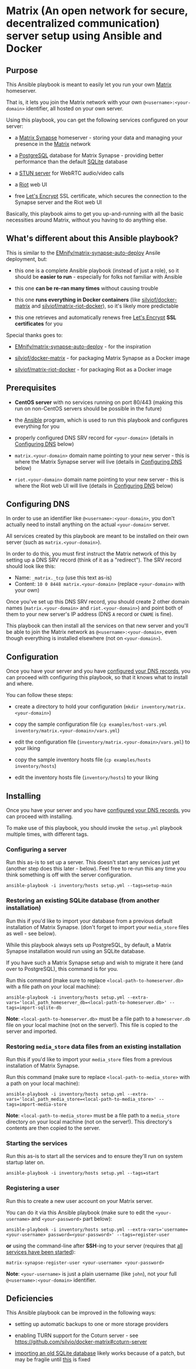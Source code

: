 # Matrix (An open network for secure, decentralized communication) server setup using Ansible and Docker

## Purpose

This Ansible playbook is meant to easily let you run your own [Matrix](http://matrix.org/) homeserver.

That is, it lets you join the Matrix network with your own `@<username>:<your-domain>` identifier, all hosted on your own server.

Using this playbook, you can get the following services configured on your server:

- a [Matrix Synapse](https://github.com/matrix-org/synapse) homeserver - storing your data and managing your presence in the [Matrix](http://matrix.org/) network

- a [PostgreSQL](https://www.postgresql.org/) database for Matrix Synapse - providing better performance than the default [SQLite](https://sqlite.org/) database

- a [STUN server](https://github.com/coturn/coturn) for WebRTC audio/video calls

- a [Riot](https://riot.im/) web UI

- free [Let's Encrypt](https://letsencrypt.org/) SSL certificate, which secures the connection to the Synapse server and the Riot web UI

Basically, this playbook aims to get you up-and-running with all the basic necessities around Matrix, without you having to do anything else.


## What's different about this Ansible playbook?

This is similar to the [EMnify/matrix-synapse-auto-deploy](https://github.com/EMnify/matrix-synapse-auto-deploy) Ansile deployment, but:

- this one is a complete Ansible playbook (instead of just a role), so it should be **easier to run** - especially for folks not familiar with Ansible

- this one **can be re-ran many times** without causing trouble

- this one **runs everything in Docker containers** (like [silviof/docker-matrix](https://hub.docker.com/r/silviof/docker-matrix/) and [silviof/matrix-riot-docker](https://hub.docker.com/r/silviof/matrix-riot-docker/)), so it's likely more predictable

- this one retrieves and automatically renews free [Let's Encrypt](https://letsencrypt.org/) **SSL certificates** for you

Special thanks goes to:

- [EMnify/matrix-synapse-auto-deploy](https://github.com/EMnify/matrix-synapse-auto-deploy) - for the inspiration

- [silviof/docker-matrix](https://hub.docker.com/r/silviof/docker-matrix/) - for packaging Matrix Synapse as a Docker image

- [silviof/matrix-riot-docker](https://hub.docker.com/r/silviof/matrix-riot-docker/) - for packaging Riot as a Docker image


## Prerequisites

- **CentOS server** with no services running on port 80/443 (making this run on non-CentOS servers should be possible in the future)

- the [Ansible](http://ansible.com/) program, which is used to run this playbook and configures everything for you

- properly configured DNS SRV record for `<your-domain>` (details in [Configuring DNS](#Configuring-DNS) below)

- `matrix.<your-domain>` domain name pointing to your new server - this is where the Matrix Synapse server will live (details in [Configuring DNS](#Configuring-DNS) below)

- `riot.<your-domain>` domain name pointing to your new server - this is where the Riot web UI will live (details in [Configuring DNS](#Configuring-DNS) below)


## Configuring DNS

In order to use an identifier like `@<username>:<your-domain>`, you don't actually need
to install anything on the actual `<your-domain>` server.

All services created by this playbook are meant to be installed on their own server (such as `matrix.<your-domain>`).

In order to do this, you must first instruct the Matrix network of this by setting up a DNS SRV record (think of it as a "redirect").
The SRV record should look like this:
- Name: `_matrix._tcp` (use this text as-is)
- Content: `10 0 8448 matrix.<your-domain>` (replace `<your-domain>` with your own)

Once you've set up this DNS SRV record, you should create 2 other domain names (`matrix.<your-domain>` and `riot.<your-domain>`) and point both of them to your new server's IP address (DNS `A` record or `CNAME` is fine).

This playbook can then install all the services on that new server and you'll be able to join the Matrix network as `@<username>:<your-domain>`, even though everything is installed elsewhere (not on `<your-domain>`).


## Configuration

Once you have your server and you have [configured your DNS records](#Configuring-DNS), you can proceed with configuring this playbook, so that it knows what to install and where.

You can follow these steps:

- create a directory to hold your configuration (`mkdir inventory/matrix.<your-domain>`)

- copy the sample configuration file (`cp examples/host-vars.yml inventory/matrix.<your-domain>/vars.yml`)

- edit the configuration file (`inventory/matrix.<your-domain>/vars.yml`) to your liking

- copy the sample inventory hosts file (`cp examples/hosts inventory/hosts`)

- edit the inventory hosts file (`inventory/hosts`) to your liking


## Installing

Once you have your server and you have [configured your DNS records](#Configuring-DNS), you can proceed with installing.

To make use of this playbook, you should invoke the `setup.yml` playbook multiple times, with different tags.


### Configuring a server

Run this as-is to set up a server.
This doesn't start any services just yet (another step does this later - below).
Feel free to re-run this any time you think something is off with the server configuration.

	ansible-playbook -i inventory/hosts setup.yml --tags=setup-main


### Restoring an existing SQLite database (from another installation)

Run this if you'd like to import your database from a previous default installation of Matrix Synapse.
(don't forget to import your `media_store` files as well - see below).

While this playbook always sets up PostgreSQL, by default, a Matrix Synapse installation would run
using an SQLite database.

If you have such a Matrix Synapse setup and wish to migrate it here (and over to PostgreSQL), this command is for you.

Run this command (make sure to replace `<local-path-to-homeserver.db>` with a file path on your local machine):

	ansible-playbook -i inventory/hosts setup.yml --extra-vars='local_path_homeserver_db=<local-path-to-homeserver.db>' --tags=import-sqlite-db

**Note**: `<local-path-to-homeserver.db>` must be a file path to a `homeserver.db` file on your local machine (not on the server!). This file is copied to the server and imported.


### Restoring `media_store` data files from an existing installation

Run this if you'd like to import your `media_store` files from a previous installation of Matrix Synapse.

Run this command (make sure to replace `<local-path-to-media_store>` with a path on your local machine):

	ansible-playbook -i inventory/hosts setup.yml --extra-vars='local_path_media_store=<local-path-to-media_store>' --tags=import-media-store

**Note**: `<local-path-to-media_store>` must be a file path to a `media_store` directory on your local machine (not on the server!). This directory's contents are then copied to the server.


### Starting the services

Run this as-is to start all the services and to ensure they'll run on system startup later on.

	ansible-playbook -i inventory/hosts setup.yml --tags=start


### Registering a user

Run this to create a new user account on your Matrix server.

You can do it via this Ansible playbook (make sure to edit the `<your-username>` and `<your-password>` part below):

	ansible-playbook -i inventory/hosts setup.yml --extra-vars='username=<your-username> password=<your-password>' --tags=register-user

**or** using the command-line after **SSH**-ing to your server (requires that [all services have been started](#Starting-the-services)):

	matrix-synapse-register-user <your-username> <your-password>

**Note**: `<your-username>` is just a plain username (like `john`), not your full `@<username>:<your-domain>` identifier.


## Deficiencies

This Ansible playbook can be improved in the following ways:

- setting up automatic backups to one or more storage providers

- enabling TURN support for the Coturn server - see https://github.com/silvio/docker-matrix#coturn-server

- [importing an old SQLite database](#Restoring-an-existing-SQLite=database-from-another-installation) likely works because of a patch, but may be fragile until [this](https://github.com/matrix-org/synapse/issues/2287) is fixed
